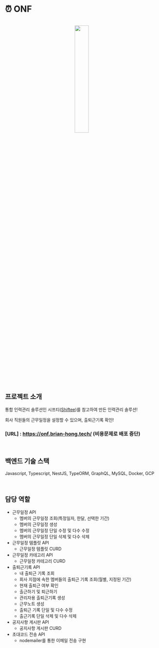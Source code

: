 # ⏰ ONF

<p align="center">
<br>
<img width="30%" src="https://user-images.githubusercontent.com/107983013/215033143-e9f2a220-1e0f-4f23-8a0c-77a782521b5c.png">
</br>
</p>

## 프로젝트 소개

<p align="justify">

통합 인력관리 솔루션인 시프티([Shiftee](https://shiftee.io/ko?gclid=CjwKCAiA5sieBhBnEiwAR9oh2gcZnB8idrHRqf49kkzHCr7BNIxlmtbeziq9Bjp6d2mz3L8FeWVO4RoCst4QAvD_BwE))를 참고하여 만든 인력관리 솔루션!

회사 직원들의 근무일정을 설정할 수 있으며, 출퇴근기록 확인!

### [URL] : https://onf.brian-hong.tech/ (비용문제로 배포 중단)
</p>

<br>

## 백엔드 기술 스택

Javascript, Typescript, NestJS, TypeORM, GraphQL, MySQL, Docker, GCP


<br>

## 담당 역할

- 근무일정 API
  - 멤버의 근무일정 조회(특정일자, 한달, 선택한 기간)
  - 멤버의 근무일정 생성
  - 멤버의 근무일정 단일 수정 및 다수 수정
  - 멤버의 근무일정 단일 삭제 및 다수 삭제
- 근무일정 템플릿 API
  - 근무일정 템플릿 CURD
- 근무일정 카테고리 API
  - 근무일정 카테고리 CURD
- 출퇴근기록 API
  - 내 출퇴근 기록 조회
  - 회사 지점에 속한 멤버들의 출퇴근 기록 조회(월별, 지정된 기간)
  - 현재 출퇴근 여부 확인
  - 출근하기 및 퇴근하기
  - 관리자용 출퇴근기록 생성
  - 근무노트 생성
  - 출퇴근 기록 단일 및 다수 수정
  - 출근기록 단일 삭제 및 다수 삭제
- 공지사항 게시판 API
  - 공지사항 게시판 CURD
- 초대코드 전송 API
  - nodemailer를 통한 이메일 전송 구현
 
<br>

## 

<p align="justify">


</p>
<br>


